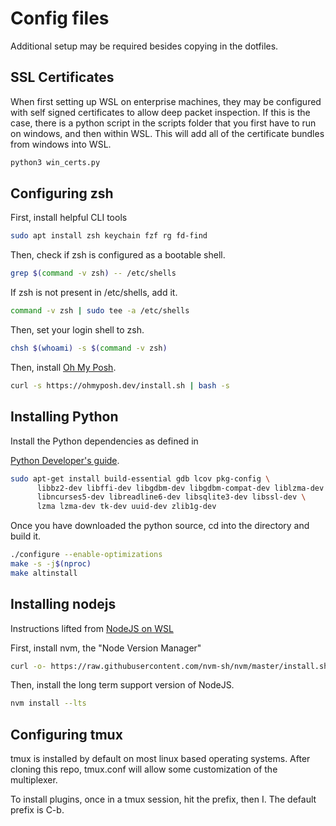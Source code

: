 # Config files

Additional setup may be required besides copying in the dotfiles.

## SSL Certificates
When first setting up WSL on enterprise machines, they may be configured with
self signed certificates to allow deep packet inspection. If this is the case,
there is a python script in the scripts folder that you first have to run on
windows, and then within WSL. This will add all of the certificate bundles from
windows into WSL.

```sh
python3 win_certs.py
```

## Configuring zsh

First, install helpful CLI tools

```bash
sudo apt install zsh keychain fzf rg fd-find
```

Then, check if zsh is configured as a bootable shell.

```bash
grep $(command -v zsh) -- /etc/shells
```

If zsh is not present in /etc/shells, add it.

```bash
command -v zsh | sudo tee -a /etc/shells
```

Then, set your login shell to zsh.

```bash
chsh $(whoami) -s $(command -v zsh)
```

Then, install [Oh My Posh](https://ohmyposh.dev/docs/installation/linux).

```bash
curl -s https://ohmyposh.dev/install.sh | bash -s
```

## Installing Python
Install the Python dependencies as defined in

[Python Developer's guide](https://devguide.python.org/getting-started/setup-building/#linux).

```bash
sudo apt-get install build-essential gdb lcov pkg-config \
      libbz2-dev libffi-dev libgdbm-dev libgdbm-compat-dev liblzma-dev \
      libncurses5-dev libreadline6-dev libsqlite3-dev libssl-dev \
      lzma lzma-dev tk-dev uuid-dev zlib1g-dev
```

Once you have downloaded the python source, cd into the directory and build it.

```bash
./configure --enable-optimizations
make -s -j$(nproc)
make altinstall
```

## Installing nodejs

Instructions lifted from [NodeJS on WSL](https://learn.microsoft.com/en-us/windows/dev-environment/javascript/nodejs-on-wsl)

First, install nvm, the "Node Version Manager"

```bash
curl -o- https://raw.githubusercontent.com/nvm-sh/nvm/master/install.sh | bash
```

Then, install the long term support version of NodeJS.

```bash
nvm install --lts
```

## Configuring tmux

tmux is installed by default on most linux based operating systems. After
cloning this repo, tmux.conf will allow some customization of the multiplexer.

To install plugins, once in a tmux session, hit the prefix, then I. The default
prefix is C-b. 


